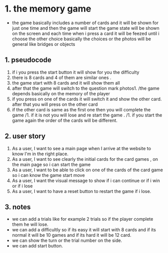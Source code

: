 # 1. the memory game

- the game basically includes a number of cards and it will be shown for just one time and then the game will start the game state will be shown on the screen and each time when i press a
  card it will be feezed until i choose the other choice
  basically the choices or the photos will be general like bridges or objects

## 1. pseudocode

1.  if i you press the start button it will show for you the difficulty
1.  there is 8 cards and 4 of them are similar ones .
1.  the game start with 8 cards and it will show them all
1.  after that the game will switch to the question mark photos1. /the game depends basically on the memory of the player
1.  if you press on one of the cards it will switch it and show the other card.
    after that you will press on the other card
1.  if the other card is same as the first one then you will complete the game
    /1. if it is not you will lose and re start the game .
    /1. if you start the game again the order of the cards will be different.

## 2. user story

1.  As a user, I want to see a main page when I arrive at the website to know I'm in the right place.
1.  As a user, I want to see clearly the initial cards for the card games , on the main page so i can start the game
1.  As a user, I want to be able to click on one of the cards of the card game so i can know the game start move
1.  As a user, I want the visual message to show if i can continue or if i win or if i lose
1.  As a user, I want to have a reset button to restart the game if i lose.

## 3. notes

- we can add a trials like for example 2 trials so if the player complete them he will lose.
- we can add a difficultly so if its easy it will start with 8 cards and if its normal it will be 10 games and if its hard it will be 12 card.
- we can show the turn or the trial number on the side.
- we can add start button.
